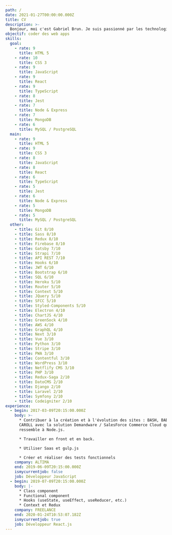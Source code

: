 ```yaml
---
path: /
date: 2021-01-27T00:00:00.000Z
title: CV
description: >-
  Bonjour, moi c'est Gabriel Brun. Je suis passionné par les technologies et j'aime coder des applications pour améliorer la vie de leurs utilisateurs. J'ai découvert la programmation pendant mes loisirs il y a 6 ans. J'ai suivi une formation de développeur full-stack avant de travailler plus de 2 années en JS front et back en entreprise. Depuis plus d'1 an, je me spécialise sur React et son écosystème. Je sais entre autres utiliser la MERN et la JAMStack.
objectif: coder des web apps
skills:
  goal:
    - rate: 9
      title: HTML 5
    - rate: 10
      title: CSS 3
    - rate: 9
      title: JavaScript
    - rate: 9
      title: React
    - rate: 9
      title: TypeScript
    - rate: 8
      title: Jest
    - rate: 7
      title: Node & Express
    - rate: 7
      title: MongoDB
    - rate: 6
      title: MySQL / PostgreSQL
  main:
    - rate: 9
      title: HTML 5
    - rate: 9
      title: CSS 3
    - rate: 8
      title: JavaScript
    - rate: 8
      title: React
    - rate: 6
      title: TypeScript
    - rate: 5
      title: Jest
    - rate: 6
      title: Node & Express
    - rate: 5
      title: MongoDB
    - rate: 5
      title: MySQL / PostgreSQL
  other:
    - title: Git 8/10
    - title: Sass 8/10
    - title: Redux 8/10
    - title: Firebase 8/10
    - title: Gatsby 7/10
    - title: Strapi 7/10
    - title: API REST 7/10
    - title: Hooks 6/10
    - title: JWT 6/10
    - title: Bootstrap 6/10
    - title: SQL 6/10
    - title: Heroku 5/10
    - title: Router 5/10
    - title: Context 5/10
    - title: JQuery 5/10
    - title: SFCC 5/10
    - title: Styled-Components 5/10
    - title: Electron 4/10
    - title: ChartJS 4/10
    - title: GreenSock 4/10
    - title: AWS 4/10
    - title: GraphQL 4/10
    - title: Next 3/10
    - title: Vue 3/10
    - title: Python 3/10
    - title: Stripe 3/10
    - title: PWA 3/10
    - title: Contentful 3/10
    - title: WordPress 3/10
    - title: Netflify CMS 3/10
    - title: PHP 3/10
    - title: Redux-Saga 2/10
    - title: DatoCMS 2/10
    - title: Django 2/10
    - title: Laravel 2/10
    - title: Symfony 2/10
    - title: Codeigniter 2/10
experience:
  - begin: 2017-03-09T20:15:00.000Z
    body: >-
      * Contribuer à la création et à l'évolution des sites : BASH, BABYLISS et
      CAROLL avec la solution Demandware / SalesForce Commerce Cloud qui
      ressemble à Node.js.

      * Travailler en front et en back.

      * Utiliser Saas et gulp.js

      * Créer et réaliser des tests fonctionnels
    company: ALTIMA
    end: 2019-06-09T20:15:00.000Z
    ismycurrentjob: false
    job: Développeur JavaScript
  - begin: 2019-07-09T20:15:00.000Z
    body: |-
      * Class component
      * Functional component
      * Hooks (useState, useEffect, useReducer, etc.)
      * Context et Redux
    company: FREELANCE
    end: 2020-01-24T10:53:07.182Z
    ismycurrentjob: true
    job: Développeur React.js
---
```



